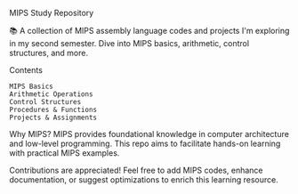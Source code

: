 MIPS Study Repository

📚 A collection of MIPS assembly language codes and projects I'm exploring in my second semester. Dive into MIPS basics, arithmetic, control structures, and more.

Contents

    MIPS Basics
    Arithmetic Operations
    Control Structures
    Procedures & Functions
    Projects & Assignments

Why MIPS?
MIPS provides foundational knowledge in computer architecture and low-level programming. This repo aims to facilitate hands-on learning with practical MIPS examples.

Contributions are appreciated! Feel free to add MIPS codes, enhance documentation, or suggest optimizations to enrich this learning resource.
